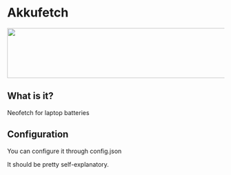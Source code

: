 # Akkufetch
<img src="https://github.com/mrHeavenli/akkufetch/blob/main/akkufetch.png"
     width="584"
     height = "116">
</img>

## What is it?

Neofetch for laptop batteries

## Configuration

You can configure it through config.json

It should be pretty self-explanatory.
